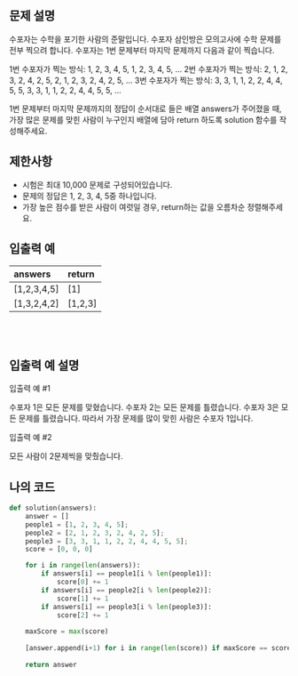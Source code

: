 ## 문제 설명

수포자는 수학을 포기한 사람의 준말입니다. 수포자 삼인방은 모의고사에 수학 문제를 전부 찍으려 합니다. 수포자는 1번 문제부터 마지막 문제까지 다음과 같이 찍습니다.

1번 수포자가 찍는 방식: 1, 2, 3, 4, 5, 1, 2, 3, 4, 5, ...
2번 수포자가 찍는 방식: 2, 1, 2, 3, 2, 4, 2, 5, 2, 1, 2, 3, 2, 4, 2, 5, ...
3번 수포자가 찍는 방식: 3, 3, 1, 1, 2, 2, 4, 4, 5, 5, 3, 3, 1, 1, 2, 2, 4, 4, 5, 5, ...

1번 문제부터 마지막 문제까지의 정답이 순서대로 들은 배열 answers가 주어졌을 때, 가장 많은 문제를 맞힌 사람이 누구인지 배열에 담아 return 하도록 solution 함수를 작성해주세요.

## 제한사항

* 시험은 최대 10,000 문제로 구성되어있습니다.
* 문제의 정답은 1, 2, 3, 4, 5중 하나입니다.
* 가장 높은 점수를 받은 사람이 여럿일 경우, return하는 값을 오름차순 정렬해주세요.

## 입출력 예

|answers|return|
|:------|:---|
|[1,2,3,4,5]|[1]|
|[1,3,2,4,2]|[1,2,3]|

<br/>
<br/>

## 입출력 예 설명
입출력 예 #1

수포자 1은 모든 문제를 맞혔습니다.
수포자 2는 모든 문제를 틀렸습니다.
수포자 3은 모든 문제를 틀렸습니다.
따라서 가장 문제를 많이 맞힌 사람은 수포자 1입니다.

입출력 예 #2

모든 사람이 2문제씩을 맞췄습니다.

## 나의 코드

```py
def solution(answers):
    answer = []
    people1 = [1, 2, 3, 4, 5];
    people2 = [2, 1, 2, 3, 2, 4, 2, 5];
    people3 = [3, 3, 1, 1, 2, 2, 4, 4, 5, 5];
    score = [0, 0, 0]

    for i in range(len(answers)):
        if answers[i] == people1[i % len(people1)]:
            score[0] += 1
        if answers[i] == people2[i % len(people2)]:
            score[1] += 1
        if answers[i] == people3[i % len(people3)]:
            score[2] += 1
    
    maxScore = max(score)
    
    [answer.append(i+1) for i in range(len(score)) if maxScore == score[i]]
    
    return answer
```

